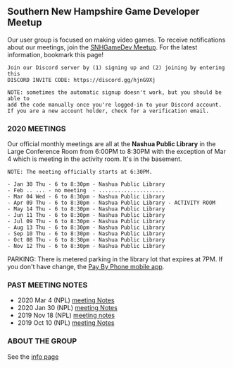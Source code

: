 ## Southern New Hampshire Game Developer Meetup

Our user group is focused on making video games. To receive notifications about our meetings, join the [SNHGameDev Meetup](https://www.meetup.com/Southern-NH-GameDev-Group/). For the latest information, bookmark this page!

```
Join our Discord server by (1) signing up and (2) joining by entering this 
DISCORD INVITE CODE: https://discord.gg/hjnG9Xj

NOTE: sometimes the automatic signup doesn't work, but you should be able to 
add the code manually once you're logged-in to your Discord account. 
If you are a new account holder, check for a verification email.
```

### 2020 MEETINGS

Our official monthly meetings are all at the **Nashua Public Library** in the Large Conference Room from 6:00PM to 8:30PM with the exception of Mar 4 which is meeting in the activity room. It's in the basement.
```
NOTE: The meeting officially starts at 6:30PM.

- Jan 30 Thu - 6 to 8:30pm - Nashua Public Library
- Feb .. ... - no meeting  - .....................
- Mar 04 Wed - 6 to 8:30pm - Nashua Public Library
- Apr 09 Thu - 6 to 8:30pm - Nashua Public Library - ACTIVITY ROOM 
- May 14 Thu - 6 to 8:30pm - Nashua Public Library
- Jun 11 Thu - 6 to 8:30pm - Nashua Public Library
- Jul 09 Thu - 6 to 8:30pm - Nashua Public Library
- Aug 13 Thu - 6 to 8:30pm - Nashua Public Library
- Sep 10 Thu - 6 to 8:30pm - Nashua Public Library
- Oct 08 Thu - 6 to 8:30pm - Nashua Public Library
- Nov 12 Thu - 6 to 8:30pm - Nashua Public Library
```
PARKING: There is metered parking in the library lot that expires at 7PM. If you don't have change, the [Pay By Phone mobile app](https://www.paybyphone.com/). 

### PAST MEETING NOTES


* 2020 Mar  4 (NPL) [meeting Notes](notes/2020-0304-meeting.md)
* 2020 Jan 30 (NPL) [meeting Notes](notes/2020-0130-meeting.md)
* 2019 Nov 18 (NPL) [meeting notes](notes/2019-1118-meeting.md)
* 2019 Oct 10 (NPL) [meeting Notes](notes/2019-1010-meeting.md)

### ABOUT THE GROUP

See the [info page](info)
